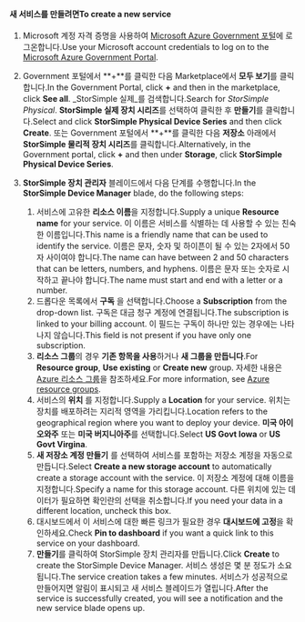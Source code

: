 <!--author=SharS last changed: 9/17/15-->


#### <a name="to-create-a-new-service"></a><span data-ttu-id="98b48-101">새 서비스를 만들려면</span><span class="sxs-lookup"><span data-stu-id="98b48-101">To create a new service</span></span>
1. <span data-ttu-id="98b48-102">Microsoft 계정 자격 증명을 사용하여 [Microsoft Azure Government 포털](https://portal.azure.us/)에 로그온합니다.</span><span class="sxs-lookup"><span data-stu-id="98b48-102">Use your Microsoft account credentials to log on to the [Microsoft Azure Government Portal](https://portal.azure.us/).</span></span>
2. <span data-ttu-id="98b48-103">Government 포털에서 **+**를 클릭한 다음 Marketplace에서 **모두 보기**를 클릭합니다.</span><span class="sxs-lookup"><span data-stu-id="98b48-103">In the Government Portal, click **+** and then in the marketplace, click **See all**.</span></span> <span data-ttu-id="98b48-104">_StorSimple 실제_를 검색합니다.</span><span class="sxs-lookup"><span data-stu-id="98b48-104">Search for _StorSimple Physical_.</span></span> <span data-ttu-id="98b48-105">**StorSimple 실제 장치 시리즈**를 선택하여 클릭한 후 **만들기**를 클릭합니다.</span><span class="sxs-lookup"><span data-stu-id="98b48-105">Select and click **StorSimple Physical Device Series** and then click **Create**.</span></span> <span data-ttu-id="98b48-106">또는 Government 포털에서 **+**를 클릭한 다음 **저장소** 아래에서 **StorSimple 물리적 장치 시리즈**를 클릭합니다.</span><span class="sxs-lookup"><span data-stu-id="98b48-106">Alternatively, in the Government portal, click **+** and then under **Storage**, click **StorSimple Physical Device Series**.</span></span>
3. <span data-ttu-id="98b48-107">**StorSimple 장치 관리자** 블레이드에서 다음 단계를 수행합니다.</span><span class="sxs-lookup"><span data-stu-id="98b48-107">In the **StorSimple Device Manager** blade, do the following steps:</span></span>
   
   1. <span data-ttu-id="98b48-108">서비스에 고유한 **리소스 이름**을 지정합니다.</span><span class="sxs-lookup"><span data-stu-id="98b48-108">Supply a unique **Resource name** for your service.</span></span> <span data-ttu-id="98b48-109">이 이름은 서비스를 식별하는 데 사용할 수 있는 친숙한 이름입니다.</span><span class="sxs-lookup"><span data-stu-id="98b48-109">This name is a friendly name that can be used to identify the service.</span></span> <span data-ttu-id="98b48-110">이름은 문자, 숫자 및 하이픈이 될 수 있는 2자에서 50자 사이여야 합니다.</span><span class="sxs-lookup"><span data-stu-id="98b48-110">The name can have between 2 and 50 characters that can be letters, numbers, and hyphens.</span></span> <span data-ttu-id="98b48-111">이름은 문자 또는 숫자로 시작하고 끝나야 합니다.</span><span class="sxs-lookup"><span data-stu-id="98b48-111">The name must start and end with a letter or a number.</span></span>
   2. <span data-ttu-id="98b48-112">드롭다운 목록에서 **구독** 을 선택합니다.</span><span class="sxs-lookup"><span data-stu-id="98b48-112">Choose a **Subscription** from the drop-down list.</span></span> <span data-ttu-id="98b48-113">구독은 대금 청구 계정에 연결됩니다.</span><span class="sxs-lookup"><span data-stu-id="98b48-113">The subscription is linked to your billing account.</span></span> <span data-ttu-id="98b48-114">이 필드는 구독이 하나만 있는 경우에는 나타나지 않습니다.</span><span class="sxs-lookup"><span data-stu-id="98b48-114">This field is not present if you have only one subscription.</span></span>
   3. <span data-ttu-id="98b48-115">**리소스 그룹**의 경우 **기존 항목을 사용**하거나 **새 그룹을 만듭니다**.</span><span class="sxs-lookup"><span data-stu-id="98b48-115">For **Resource group**, **Use existing** or **Create new** group.</span></span> <span data-ttu-id="98b48-116">자세한 내용은 [Azure 리소스 그룹](https://azure.microsoft.com/documentation/articles/virtual-machines-windows-infrastructure-resource-groups-guidelines/)을 참조하세요.</span><span class="sxs-lookup"><span data-stu-id="98b48-116">For more information, see [Azure resource groups](https://azure.microsoft.com/documentation/articles/virtual-machines-windows-infrastructure-resource-groups-guidelines/).</span></span>
   4. <span data-ttu-id="98b48-117">서비스의 **위치** 를 지정합니다.</span><span class="sxs-lookup"><span data-stu-id="98b48-117">Supply a **Location** for your service.</span></span> <span data-ttu-id="98b48-118">위치는 장치를 배포하려는 지리적 영역을 가리킵니다.</span><span class="sxs-lookup"><span data-stu-id="98b48-118">Location refers to the geographical region where you want to deploy your device.</span></span> <span data-ttu-id="98b48-119">**미국 아이오와주** 또는 **미국 버지니아주**를 선택합니다.</span><span class="sxs-lookup"><span data-stu-id="98b48-119">Select **US Govt Iowa** or **US Govt Virgina**.</span></span>
   5. <span data-ttu-id="98b48-120">**새 저장소 계정 만들기** 를 선택하여 서비스를 포함하는 저장소 계정을 자동으로 만듭니다.</span><span class="sxs-lookup"><span data-stu-id="98b48-120">Select **Create a new storage account** to automatically create a storage account with the service.</span></span> <span data-ttu-id="98b48-121">이 저장소 계정에 대해 이름을 지정합니다.</span><span class="sxs-lookup"><span data-stu-id="98b48-121">Specify a name for this storage account.</span></span> <span data-ttu-id="98b48-122">다른 위치에 있는 데이터가 필요하면 확인란의 선택을 취소합니다.</span><span class="sxs-lookup"><span data-stu-id="98b48-122">If you need your data in a different location, uncheck this box.</span></span>
   6. <span data-ttu-id="98b48-123">대시보드에서 이 서비스에 대한 빠른 링크가 필요한 경우 **대시보드에 고정**을 확인하세요.</span><span class="sxs-lookup"><span data-stu-id="98b48-123">Check **Pin to dashboard** if you want a quick link to this service on your dashboard.</span></span>
   7. <span data-ttu-id="98b48-124">**만들기**를 클릭하여 StorSimple 장치 관리자를 만듭니다.</span><span class="sxs-lookup"><span data-stu-id="98b48-124">Click **Create** to create the StorSimple Device Manager.</span></span> <span data-ttu-id="98b48-125">서비스 생성은 몇 분 정도가 소요됩니다.</span><span class="sxs-lookup"><span data-stu-id="98b48-125">The service creation takes a few minutes.</span></span> <span data-ttu-id="98b48-126">서비스가 성공적으로 만들어지면 알림이 표시되고 새 서비스 블레이드가 열립니다.</span><span class="sxs-lookup"><span data-stu-id="98b48-126">After the service is successfully created, you will see a notification and the new service blade opens up.</span></span>


